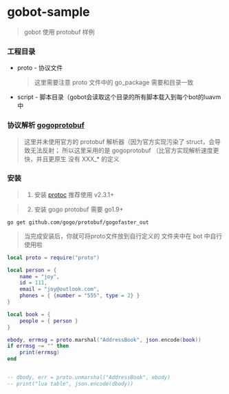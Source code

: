 # gobot-sample
> gobot 使用 protobuf 样例


### 工程目录
* proto - 协议文件
    > 这里需要注意 proto 文件中的 go_package 需要和目录一致

* script - 脚本目录（gobot会读取这个目录的所有脚本载入到每个bot的luavm中



### 协议解析 [gogoprotobuf](https://github.com/gogo/protobuf)
> 这里并未使用官方的 protobuf 解析器（因为官方实现污染了 struct，会导致无法反射； 所以这里采用的是 gogoprotobuf （比官方实现解析速度更快，并且更原生 没有 XXX_* 的定义


### 安装
> 1. 安装 [protoc](https://github.com/protocolbuffers/protobuf/releases) 推荐使用 v2.3.1+


> 2. 安装 gogo protobuf 需要 go1.9+
``` shell
go get github.com/gogo/protobuf/gogofaster_out
```


> 当完成安装后，你就可将proto文件放到自行定义的 文件夹中在 bot 中自行使用啦

```lua
local proto = require("proto")

local person = {
    name = "joy",
    id = 111,
    email = "joy@outlook.com",
    phones = { {number = "555", type = 2} }
}

local book = {
    people = { person }
}

ebody, errmsg = proto.marshal("AddressBook", json.encode(book))
if errmsg ~= "" then
    print(errmsg)
end


-- dbody, err = proto.unmarshal("AddressBook", ebody)
-- print("lua table", json.encode(dbody))

```